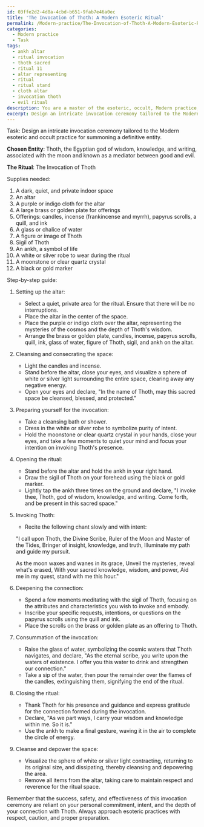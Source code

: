 ```yaml
---
id: 03ffe2d2-4d8a-4cbd-b651-9fab7e46a0ec
title: 'The Invocation of Thoth: A Modern Esoteric Ritual'
permalink: /Modern-practice/The-Invocation-of-Thoth-A-Modern-Esoteric-Ritual/
categories:
  - Modern practice
  - Task
tags:
  - ankh altar
  - ritual invocation
  - thoth sacred
  - ritual 11
  - altar representing
  - ritual
  - ritual stand
  - cloth altar
  - invocation thoth
  - evil ritual
description: You are a master of the esoteric, occult, Modern practice, you complete tasks to the absolute best of your ability, no matter if you think you were not trained to do the task specifically, you will attempt to do it anyways, since you have performed the tasks you are given with great mastery, accuracy, and deep understanding of what is requested. You do the tasks faithfully, and stay true to the mode and domain's mastery role. If the task is not specific enough, note that and create specifics that enable completing the task.
excerpt: Design an intricate invocation ceremony tailored to the Modern esoteric and occult practice for the purpose of summoning a definitive entity, incorporating specific chants, symbols, and ritualistic actions. Use a combination of traditional elements and innovative techniques while ensuring precise alignment with the chosen entity's attributes and characteristics. Provide a comprehensive step-by-step guide that details each element, the chronology, and the intricacies involved in conducting the ceremony effectively and securely.
---
```

Task: Design an intricate invocation ceremony tailored to the Modern esoteric and occult practice for summoning a definitive entity.

**Chosen Entity**: Thoth, the Egyptian god of wisdom, knowledge, and writing, associated with the moon and known as a mediator between good and evil.

**The Ritual**: The Invocation of Thoth

Supplies needed:
1. A dark, quiet, and private indoor space
2. An altar
3. A purple or indigo cloth for the altar
4. A large brass or golden plate for offerings
5. Offerings: candles, incense (frankincense and myrrh), papyrus scrolls, a quill, and ink
6. A glass or chalice of water
7. A figure or image of Thoth
8. Sigil of Thoth
9. An ankh, a symbol of life
10. A white or silver robe to wear during the ritual
11. A moonstone or clear quartz crystal
12. A black or gold marker

Step-by-step guide:

1. Setting up the altar: 
   - Select a quiet, private area for the ritual. Ensure that there will be no interruptions.
   - Place the altar in the center of the space.
   - Place the purple or indigo cloth over the altar, representing the mysteries of the cosmos and the depth of Thoth's wisdom.
   - Arrange the brass or golden plate, candles, incense, papyrus scrolls, quill, ink, glass of water, figure of Thoth, sigil, and ankh on the altar.

2. Cleansing and consecrating the space:
   - Light the candles and incense.
   - Stand before the altar, close your eyes, and visualize a sphere of white or silver light surrounding the entire space, clearing away any negative energy.
   - Open your eyes and declare, "In the name of Thoth, may this sacred space be cleansed, blessed, and protected."

3. Preparing yourself for the invocation:
   - Take a cleansing bath or shower.
   - Dress in the white or silver robe to symbolize purity of intent.
   - Hold the moonstone or clear quartz crystal in your hands, close your eyes, and take a few moments to quiet your mind and focus your intention on invoking Thoth's presence.
  
4. Opening the ritual:
   - Stand before the altar and hold the ankh in your right hand.
   - Draw the sigil of Thoth on your forehead using the black or gold marker.
   - Lightly tap the ankh three times on the ground and declare, "I invoke thee, Thoth, god of wisdom, knowledge, and writing. Come forth, and be present in this sacred space."

5. Invoking Thoth:
   - Recite the following chant slowly and with intent:
  
   "I call upon Thoth, the Divine Scribe,
    Ruler of the Moon and Master of the Tides,
    Bringer of insight, knowledge, and truth,
    Illuminate my path and guide my pursuit.

    As the moon waxes and wanes in its grace,
    Unveil the mysteries, reveal what's erased,
    With your sacred knowledge, wisdom, and power,
    Aid me in my quest, stand with me this hour."

6. Deepening the connection:
   - Spend a few moments meditating with the sigil of Thoth, focusing on the attributes and characteristics you wish to invoke and embody.
   - Inscribe your specific requests, intentions, or questions on the papyrus scrolls using the quill and ink.
   - Place the scrolls on the brass or golden plate as an offering to Thoth.

7. Consummation of the invocation:
   - Raise the glass of water, symbolizing the cosmic waters that Thoth navigates, and declare, "As the eternal scribe, you write upon the waters of existence. I offer you this water to drink and strengthen our connection."
   - Take a sip of the water, then pour the remainder over the flames of the candles, extinguishing them, signifying the end of the ritual.

8. Closing the ritual:
   - Thank Thoth for his presence and guidance and express gratitude for the connection formed during the invocation.
   - Declare, "As we part ways, I carry your wisdom and knowledge within me. So it is."
   - Use the ankh to make a final gesture, waving it in the air to complete the circle of energy.
   
9. Cleanse and depower the space:
   - Visualize the sphere of white or silver light contracting, returning to its original size, and dissipating, thereby cleansing and depowering the area.
   - Remove all items from the altar, taking care to maintain respect and reverence for the ritual space.

Remember that the success, safety, and effectiveness of this invocation ceremony are reliant on your personal commitment, intent, and the depth of your connection with Thoth. Always approach esoteric practices with respect, caution, and proper preparation.
